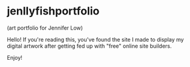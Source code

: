 # jenllyfishportfolio
(art portfolio for Jennifer Low)

Hello! If you're reading this, you've found the site I made to display my digital artwork after getting fed up with "free" online site builders.

Enjoy!
